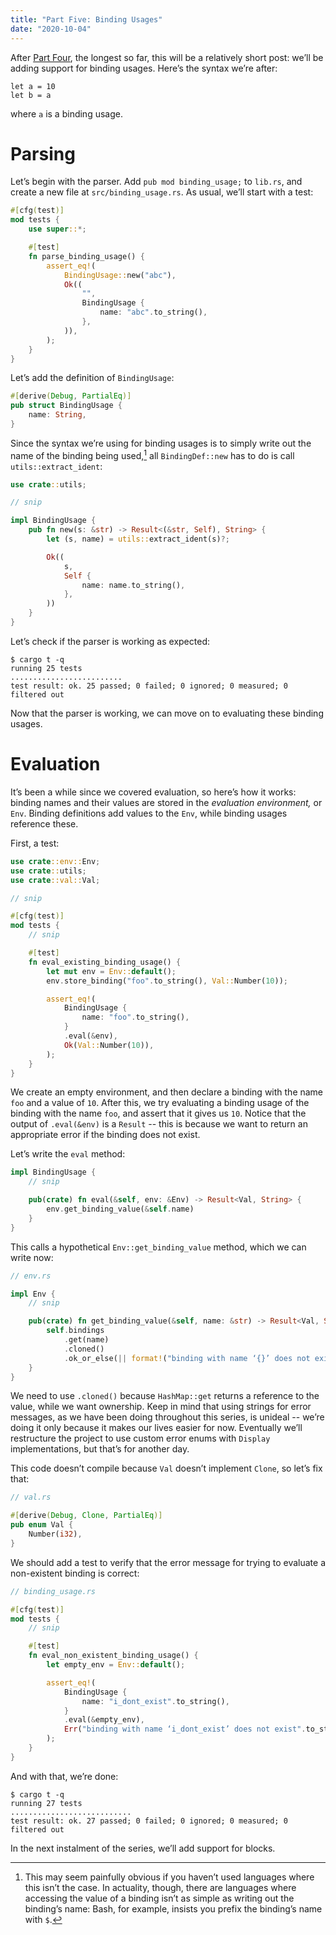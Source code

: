 ```yaml
---
title: "Part Five: Binding Usages"
date: "2020-10-04"
---
```


After [Part Four](/lang/4), the longest so far, this will be a relatively short post: we’ll be adding support for binding usages. Here’s the syntax we’re after:

```
let a = 10
let b = a
```

where `a` is a binding usage.

# Parsing

Let’s begin with the parser. Add `pub mod binding_usage;` to `lib.rs`, and create a new file at `src/binding_usage.rs`. As usual, we’ll start with a test:

```rust
#[cfg(test)]
mod tests {
    use super::*;

    #[test]
    fn parse_binding_usage() {
        assert_eq!(
            BindingUsage::new("abc"),
            Ok((
                "",
                BindingUsage {
                    name: "abc".to_string(),
                },
            )),
        );
    }
}
```

Let’s add the definition of `BindingUsage`:

```rust
#[derive(Debug, PartialEq)]
pub struct BindingUsage {
    name: String,
}
```

Since the syntax we’re using for binding usages is to simply write out the name of the binding being used,[^1] all `BindingDef::new` has to do is call `utils::extract_ident`:

```rust
use crate::utils;

// snip

impl BindingUsage {
    pub fn new(s: &str) -> Result<(&str, Self), String> {
        let (s, name) = utils::extract_ident(s)?;

        Ok((
            s,
            Self {
                name: name.to_string(),
            },
        ))
    }
}
```

Let’s check if the parser is working as expected:

```
$ cargo t -q
running 25 tests
.........................
test result: ok. 25 passed; 0 failed; 0 ignored; 0 measured; 0 filtered out
```

Now that the parser is working, we can move on to evaluating these binding usages.

# Evaluation

It’s been a while since we covered evaluation, so here’s how it works: binding names and their values are stored in the *evaluation environment,* or `Env`. Binding definitions add values to the `Env`, while binding usages reference these.

First, a test:

```rust
use crate::env::Env;
use crate::utils;
use crate::val::Val;

// snip

#[cfg(test)]
mod tests {
    // snip

    #[test]
    fn eval_existing_binding_usage() {
        let mut env = Env::default();
        env.store_binding("foo".to_string(), Val::Number(10));

        assert_eq!(
            BindingUsage {
                name: "foo".to_string(),
            }
            .eval(&env),
            Ok(Val::Number(10)),
        );
    }
}
```

We create an empty environment, and then declare a binding with the name `foo` and a value of `10`. After this, we try evaluating a binding usage of the binding with the name `foo`, and assert that it gives us `10`. Notice that the output of `.eval(&env)` is a `Result` -- this is because we want to return an appropriate error if the binding does not exist.

Let’s write the `eval` method:

```rust
impl BindingUsage {
    // snip

    pub(crate) fn eval(&self, env: &Env) -> Result<Val, String> {
        env.get_binding_value(&self.name)
    }
}
```

This calls a hypothetical `Env::get_binding_value` method, which we can write now:

```rust
// env.rs

impl Env {
    // snip

    pub(crate) fn get_binding_value(&self, name: &str) -> Result<Val, String> {
        self.bindings
            .get(name)
            .cloned()
            .ok_or_else(|| format!("binding with name ‘{}’ does not exist", name))
    }
}
```

We need to use `.cloned()` because `HashMap::get` returns a reference to the value, while we want ownership. Keep in mind that using strings for error messages, as we have been doing throughout this series, is unideal -- we’re doing it only because it makes our lives easier for now. Eventually we’ll restructure the project to use custom error enums with `Display` implementations, but that’s for another day.

This code doesn’t compile because `Val` doesn’t implement `Clone`, so let’s fix that:

```rust
// val.rs

#[derive(Debug, Clone, PartialEq)]
pub enum Val {
    Number(i32),
}
```

We should add a test to verify that the error message for trying to evaluate a non-existent binding is correct:

```rust
// binding_usage.rs

#[cfg(test)]
mod tests {
    // snip

    #[test]
    fn eval_non_existent_binding_usage() {
        let empty_env = Env::default();

        assert_eq!(
            BindingUsage {
                name: "i_dont_exist".to_string(),
            }
            .eval(&empty_env),
            Err("binding with name ‘i_dont_exist’ does not exist".to_string()),
        );
    }
}
```

And with that, we’re done:

```
$ cargo t -q
running 27 tests
...........................
test result: ok. 27 passed; 0 failed; 0 ignored; 0 measured; 0 filtered out
```

In the next instalment of the series, we’ll add support for blocks.

[^1]: This may seem painfully obvious if you haven’t used languages where this isn’t the case. In actuality, though, there are languages where accessing the value of a binding isn’t as simple as writing out the binding’s name: Bash, for example, insists[^2] you prefix the binding’s name with `$`.

[^2]: Yes, I know that the `$` is needed because Bash has bare words (how else would you tell if something is a usage of a binding or a bare word?), but who doesn’t like making fun of Bash’s syntax? (seriously though, I can never remember the difference (or lack thereof) between `if test condition`, `if [ condition ]` and `if [[ condition ]]`)